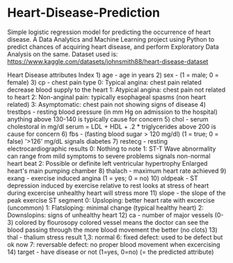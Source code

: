 # Heart-Disease-Prediction
Simple logistic regression model for predicting the occurrence of heart disease.
A Data Analytics and Machine Learning project using Python to predict chances of acquiring heart disease, and perform Exploratory Data Analysis on the same.
Dataset used is: https://www.kaggle.com/datasets/johnsmith88/heart-disease-dataset

Heart Disease attributes Index
    1) age - age in years
    2) sex - (1 = male; 0 = female)
    3) cp - chest pain type
    0: Typical angina: chest pain related decrease blood supply to the heart
    1: Atypical angina: chest pain not related to heart
    2: Non-anginal pain: typically esophageal spasms (non heart related)
    3: Asymptomatic: chest pain not showing signs of disease
    4) trestbps - resting blood pressure (in mm Hg on admission to the hospital)
    anything above 130-140 is typically cause for concern
    5) chol - serum cholestoral in mg/dl
    serum = LDL + HDL + .2 * triglycerides
    above 200 is cause for concern
    6) fbs - (fasting blood sugar > 120 mg/dl) (1 = true; 0 = false)
    '>126' mg/dL signals diabetes
    7) restecg - resting electrocardiographic results
    0: Nothing to note
    1: ST-T Wave abnormality
        can range from mild symptoms to severe problems
        signals non-normal heart beat
    2: Possible or definite left ventricular hypertrophy
        Enlarged heart's main pumping chamber
    8) thalach - maximum heart rate achieved
    9) exang - exercise induced angina (1 = yes; 0 = no)
    10) oldpeak - ST depression induced by exercise relative to rest
    looks at stress of heart during excercise
    unhealthy heart will stress more
    11) slope - the slope of the peak exercise ST segment
    0: Upsloping: better heart rate with excercise (uncommon)
    1: Flatsloping: minimal change (typical healthy heart)
    2: Downslopins: signs of unhealthy heart
    12) ca - number of major vessels (0-3) colored by flourosopy
    colored vessel means the doctor can see the blood passing through
    the more blood movement the better (no clots)
    13) thal - thalium stress result
    1,3: normal
    6: fixed defect: used to be defect but ok now
    7: reversable defect: no proper blood movement when excercising
    14) target - have disease or not (1=yes, 0=no) (= the predicted attribute)

